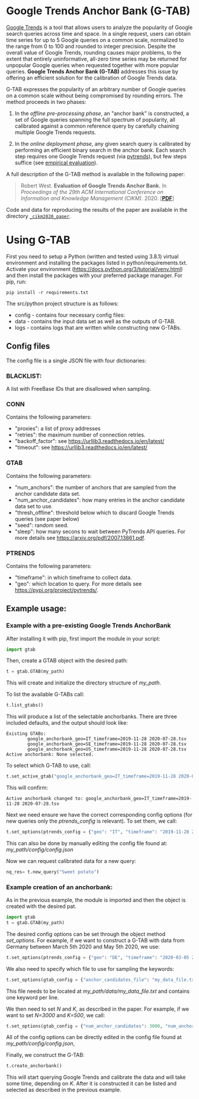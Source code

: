 # Google Trends Anchor Bank (G-TAB)

[Google Trends](https://trends.google.com/) is a tool that allows users to analyze the popularity of Google search queries across time and space.
In a single request, users can obtain time series for up to 5 Google queries on a common scale, normalized to the range from 0 
to 100 and rounded to integer precision.
Despite the overall value of Google Trends, rounding causes major problems, to the extent that entirely uninformative, 
all-zero time series may be returned for unpopular Google queries when requested together with more popular queries.
**Google Trends Anchor Bank (G-TAB)**
addresses this issue by offering an efficient solution for the calibration of Google Trends data.

G-TAB expresses the popularity of an arbitrary number of Google queries on a common scale without being compromised by 
rounding errors.
The method proceeds in two phases:

1.  In the *offline pre-processing phase*, an "anchor bank" is constructed, a set of Google queries spanning the full spectrum 
of popularity, all calibrated against a common reference query by carefully chaining multiple Google Trends requests.

2. In the *online deployment phase*, any given search query is calibrated by performing an efficient binary search in the anchor bank.
Each search step requires one Google Trends request (via [pytrends](https://github.com/GeneralMills/pytrends)), but few
 steps suffice (see [empirical evaluation](https://arxiv.org/abs/2007.13861)).

A full description of the G-TAB method is available in the following paper:

> Robert West. **Evaluation of Google Trends Anchor Bank.** In *Proceedings of the 29th ACM International Conference on Information and Knowledge Management (CIKM)*. 2020. [**[PDF](https://arxiv.org/abs/2007.13861)**]

Code and data for reproducing the results of the paper are available in the directory [`_cikm2020_paper`](tree/master/_cikm2020_paper).

# Using G-TAB

First you need to setup a Python (written and tested using 3.8.1) virtual environment and installing the packages listed
in python/requirements.txt. Activate your environment (https://docs.python.org/3/tutorial/venv.html) and then install 
the packages with your preferred package manager. 
For pip, run:

~~~
pip install -r requirements.txt
~~~

The src/python project structure is as follows:
- config - contains four necessary config files:
- data - contains the input data set as well as the outputs of G-TAB.
- logs - contains logs that are written while constructing new G-TABs.

## Config files 
The config file is a single JSON file with four dictionaries:

### BLACKLIST:
A list with FreeBase IDs that are disallowed when sampling.

### CONN
Contains the following parameters:
- "proxies": a list of proxy addresses
- "retries": the maximum number of connection retries.
- "backoff_factor": see https://urllib3.readthedocs.io/en/latest/
- "timeout": see https://urllib3.readthedocs.io/en/latest/

### GTAB
Contains the following parameters:
- "num_anchors": the number of anchors that are sampled from the anchor candidate data set.
- "num_anchor_candidates": how many entries in the anchor candidate data set to use.
- "thresh_offline": threshold below which to discard Google Trends queries (see paper below)
- "seed": random seed.
- "sleep": how many secons to wait between PyTrends API queries.
For more details see https://arxiv.org/pdf/2007.13861.pdf.

### PTRENDS
Contains the following parameters:
- "timeframe": in which timeframe to collect data.
- "geo": which location to query.
For more details see https://pypi.org/project/pytrends/.


## Example usage:

### Example with a pre-existing Google Trends AnchorBank
After installing it with pip, first import the module in your script:
~~~python
import gtab
~~~

Then, create a GTAB object with the desired path:
~~~python
t = gtab.GTAB(my_path)
~~~
This will create and initialize the directory structure of *my_path*.

To list the available G-TABs call:
~~~python
t.list_gtabs()
~~~
This will produce a list of the selectable anchorbanks. There are three included defaults, and the output should look like:
~~~
Existing GTABs:
        google_anchorbank_geo=IT_timeframe=2019-11-28 2020-07-28.tsv
        google_anchorbank_geo=SE_timeframe=2019-11-28 2020-07-28.tsv
        google_anchorbank_geo=US_timeframe=2019-11-28 2020-07-28.tsv
Active anchorbank: None selected.
~~~

To select which G-TAB to use, call:
~~~python
t.set_active_gtab("google_anchorbank_geo=IT_timeframe=2019-11-28 2020-07-28.tsv")
~~~
This will confirm:
~~~
Active anchorbank changed to: google_anchorbank_geo=IT_timeframe=2019-11-28 2020-07-28.tsv
~~~

Next we need ensure we have the correct corresponding config options (for new queries only the *ptrends_config* is relevant). To set them, we call:
~~~python
t.set_options(ptrends_config = {"geo": "IT", "timeframe": "2019-11-28 2020-07-28" })
~~~
This can also be done by manually editing the config file found at: *my_path/config/config.json*

Now we can request calibrated data for a new query:
~~~python
nq_res= t.new_query("Sweet potato")
~~~


### Example creation of an anchorbank:
As in the previous example, the module is imported and then the object is created with the desired pat.
~~~python
import gtab
t = gtab.GTAB(my_path)
~~~

The desired config options can be set through the object method *set_options*. For example, if we want to construct a G-TAB with data from Germany between March 5th 2020 and May 5th 2020, we use:

~~~python
t.set_options(ptrends_config = {"geo": "DE", "timeframe": "2020-03-05 2020-05-05"})
~~~

We also need to specify which file to use for sampling the keywords:

~~~python
t.set_options(gtab_config = {"anchor_candidates_file": "my_data_file.txt"})
~~~
This file needs to be located at *my_path/data/my_data_file.txt* and contains one keyword per line.

We then need to set *N* and *K*, as described in the paper. For example, if we want to set *N=3000* and *K=500*, we call:
~~~python
t.set_options(gtab_config = {"num_anchor_candidates": 3000, "num_anchors": 500})
~~~

All of the config options can be directly edited in the config file found at *my_path/config/config.json*,

Finally, we construct the G-TAB:
~~~python
t.create_anchorbank()
~~~
This will start querying Google Trends and calibrate the data and will take some time, depending on *K*. After it is constructed it can be listed and selected as described in the previous example.  


